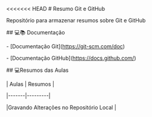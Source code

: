 <<<<<<< HEAD
\# Resumo Git e GitHub


Repositório para armazenar resumos sobre Git e GitHub


\## 💻📚 Documentação

\- \[Documentação Git](https://git-scm.com/doc)

\- \[Documentação GitHub](https://docs.github.com/)



\## 💻Resumos das Aulas


| Aulas | Resumos |

|-------|---------|

|Gravando Alterações no Repositório Local |
